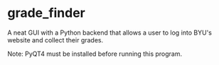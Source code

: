 # grade_finder
A neat GUI with a Python backend that allows a user to log into BYU's website and collect their grades.

Note: PyQT4 must be installed before running this program.
